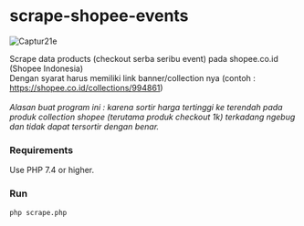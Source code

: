 # scrape-shopee-events

![Captur21e](https://user-images.githubusercontent.com/74721722/147952044-588ad96a-5799-4393-9c34-ad49632f8a57.JPG)

Scrape data products (checkout serba seribu event) pada shopee.co.id (Shopee Indonesia)<br>
Dengan syarat harus memiliki link banner/collection nya (contoh : https://shopee.co.id/collections/994861)<br><br>
<em>Alasan buat program ini : karena sortir harga tertinggi ke terendah pada produk collection shopee (terutama produk checkout 1k) terkadang ngebug dan tidak dapat tersortir dengan benar.</em>

<h3>Requirements</h3>	
Use PHP 7.4 or higher.

<h3>Run</h3>	
<code>php scrape.php</code>	
